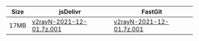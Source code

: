 |    Size   |     jsDelivr  | FastGit |
|  ---  |  ---  |  ---  |
| 17MB | [v2rayN-2021-12-01.7z.001](https://cdn.jsdelivr.net/gh/googleians/v2rayN-32@main/v2rayN-2021-12-01.7z.001) | [v2rayN-2021-12-01.7z.001](https://raw.fastgit.org/googleians/v2rayN-32/main/v2rayN-2021-12-01.7z.001) |
